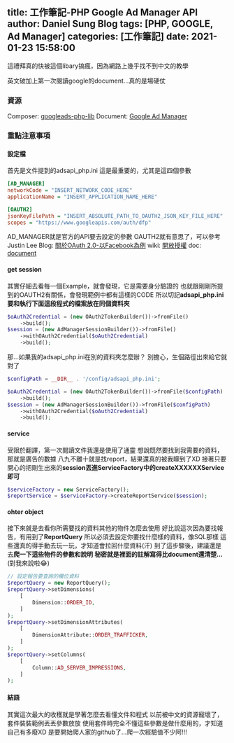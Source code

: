 title: 工作筆記-PHP Google Ad Manager API
author: Daniel Sung Blog
tags: [PHP, GOOGLE, Ad Manager]
categories: [工作筆記]
date: 2021-01-23 15:58:00
---
這禮拜真的快被這個libary搞瘋，因為網路上幾乎找不到中文的教學

英文破加上第一次閱讀google的document…真的是場硬仗
<!-- more -->
### 資源
Composer: [googleads-php-lib](.https://github.com/googleads/googleads-php-lib)
Document: [Google Ad Manager](.https://developers.google.com/ad-manager/api/start)

### 重點注意事項
#### 設定檔
首先是文件提到的adsapi_php.ini
這是最重要的，尤其是這四個參數
```ini
[AD_MANAGER]
networkCode = "INSERT_NETWORK_CODE_HERE"
applicationName = "INSERT_APPLICATION_NAME_HERE"

[OAUTH2]
jsonKeyFilePath = "INSERT_ABSOLUTE_PATH_TO_OAUTH2_JSON_KEY_FILE_HERE"
scopes = "https://www.googleapis.com/auth/dfp"
```
AD_MANAGER就是官方的API要去設定的參數
OAUTH2就有意思了，可以參考
Justin Lee Blog: [關於OAuth 2.0-以Facebook為例](.https://medium.com/@justinlee_78563/%E9%97%9C%E6%96%BCoauth-2-0-%E4%BB%A5facebook%E7%82%BA%E4%BE%8B-6f78a4a55f52)
wiki: [開放授權](.https://zh.wikipedia.org/wiki/%E5%BC%80%E6%94%BE%E6%8E%88%E6%9D%83)
doc: [document](.https://tools.ietf.org/html/rfc6749)

#### get session
其實仔細去看每一個Example，就會發現，它是需要身分驗證的
也就跟剛剛所提到的OAUTH2有關係，會發現範例中都有這樣的CODE
所以切記**adsapi_php.ini要和執行下面這段程式的檔案放在同個資料夾**
```php
$oAuth2Credential = (new OAuth2TokenBuilder())->fromFile()
    ->build();
$session = (new AdManagerSessionBuilder())->fromFile()
    ->withOAuth2Credential($oAuth2Credential)
    ->build();
```

那...如果我的adsapi_php.ini在別的資料夾怎麼辦？
別擔心，生個路徑出來給它就對了
```php
$configPath = __DIR__ . '/config/adsapi_php.ini';

$oAuth2Credential = (new OAuth2TokenBuilder())->fromFile($configPath)
    ->build();
$session = (new AdManagerSessionBuilder())->fromFile($configPath)
    ->withOAuth2Credential($oAuth2Credential)
    ->build();
```

#### service
受限於翻譯，第一次閱讀文件我還是使用了通靈
想說既然要找到我需要的資料，那就是廣告的數據
八九不離十就是找report，結果還真的被我矇到了XD
接著只要開心的把剛生出來的**session丟進ServiceFactory中的createXXXXXXService即可**
```php
$serviceFactory = new ServiceFactory();
$reportService = $serviceFactory->createReportService($session);
```

#### ohter object
接下來就是去看你所需要找的資料其他的物件怎麼去使用
好比說這次因為要找報告，有用到了**ReportQuery**
所以必須去設定你要找什麼樣的資料，像SQL那樣
這些還真的得手動去玩一玩，才知道會拉回什麼資料(汗)
到了這步驟後，建議還是去**爬一下這些物件的參數和說明**
**秘密就是裡面的註解寫得比document還清楚...**(對我來說啦😂)
```php
// 設定報告要查詢的欄位資料
$reportQuery = new ReportQuery();
$reportQuery->setDimensions(
    [
        Dimension::ORDER_ID,
    ]
);
$reportQuery->setDimensionAttributes(
    [
        DimensionAttribute::ORDER_TRAFFICKER,
    ]
);
$reportQuery->setColumns(
    [
        Column::AD_SERVER_IMPRESSIONS, 
    ]
);
```

#### 結語
其實這次最大的收穫就是學著怎麼去看懂文件和程式
以前被中文的資源寵壞了，套件裝裝範例丟丟參數放放
使用套件時完全不懂這些參數是做什麼用的，才知道自己有多廢XD
是要開始爬人家的github了...爬一次經驗值不少阿!!!